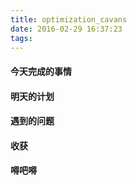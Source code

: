```yaml
---
title: optimization_cavans
date: 2016-02-29 16:37:23
tags:
---
```


#### 今天完成的事情

#### 明天的计划

#### 遇到的问题

#### 收获

#### 嘚吧嘚
